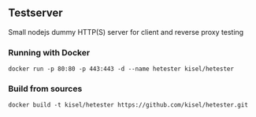 Testserver
----------

Small nodejs dummy HTTP(S) server for client and reverse proxy testing

### Running with Docker

    docker run -p 80:80 -p 443:443 -d --name hetester kisel/hetester

### Build from sources

    docker build -t kisel/hetester https://github.com/kisel/hetester.git


